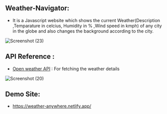 ## Weather-Navigator:
- It is a Javascript website which shows the current Weather(Description ,Temparature in celcius, Humidity in % ,Wind speed in kmph) of any city in the globe and also changes the background according to the city.

![Screenshot (23)](https://user-images.githubusercontent.com/81034448/124375726-4935e600-dcc1-11eb-811e-aa18c8ce1fc2.png)

## API Reference :

- [Open weather API](https://openweathermap.org/api) : For fetching the weather details

![Screenshot (20)](https://user-images.githubusercontent.com/81034448/124375997-72a34180-dcc2-11eb-892a-d5a4910e58f9.png)

## Demo Site:
- https://weather-anywhere.netlify.app/




